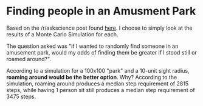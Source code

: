 # Finding people in an Amusment Park

Based on the /r/askscience post found [here](https://www.reddit.com/r/askscience/comments/35uljq/if_i_wanted_to_randomly_find_someone_in_an/). I choose to simply look at the results of a Monte Carlo Simulation for each.

The question asked was "if I wanted to randomly find someone in an amusement park, would my odds of finding them be greater if I stood still or roamed around?".

According to a simulation for a 100x100 "park" and a 10-unit sight radius, **roaming around would be the better option**. 
Why? According to the simulation, roaming around produces a median step requirement of 2815 steps, while having 1 person sit still produces a median step requirement of 3475 steps.

